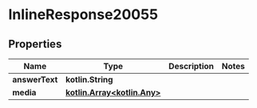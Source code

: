 
# InlineResponse20055

## Properties
Name | Type | Description | Notes
------------ | ------------- | ------------- | -------------
**answerText** | **kotlin.String** |  | 
**media** | [**kotlin.Array&lt;kotlin.Any&gt;**](kotlin.Any.md) |  | 



